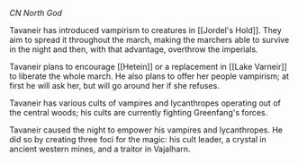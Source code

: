 *CN North God*

Tavaneir has introduced vampirism to creatures in [[Jordel's Hold]]. They aim to spread it throughout the march, making the marchers able to survive in the night and then, with that advantage, overthrow the imperials.

Tavaneir plans to encourage [[Hetein]] or a replacement in [[Lake Varneir]] to liberate the whole march. He also plans to offer her people vampirism; at first he will ask her, but will go around her if she refuses.

Tavaneir has various cults of vampires and lycanthropes operating out of the central woods; his cults are currently fighting Greenfang's forces.

Tavaneir caused the night to empower his vampires and lycanthropes. He did so by creating three foci for the magic: his cult leader, a crystal in ancient western mines, and a traitor in Vajalharn.